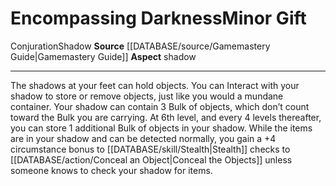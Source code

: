 ﻿---
id: '61'
item_category: Relics
name: Encompassing Darkness
rarity: Common
school: Conjuration
source: '[[DATABASE/source/Gamemastery Guide|Gamemastery Guide]]'
trait:
- '[[DATABASE/trait/Conjuration|Conjuration]]'
- '[[DATABASE/trait/Shadow|Shadow]]'
type: Relic Minor Gift

---
# Encompassing Darkness<span class="item-type">Minor Gift</span>

<span class="item-trait">Conjuration</span><span class="item-trait">Shadow</span>
**Source** [[DATABASE/source/Gamemastery Guide|Gamemastery Guide]]
**Aspect** shadow

---
The shadows at your feet can hold objects. You can Interact with your shadow to store or remove objects, just like you would a mundane container. Your shadow can contain 3 Bulk of objects, which don’t count toward the Bulk you are carrying. At 6th level, and every 4 levels thereafter, you can store 1 additional Bulk of objects in your shadow. While the items are in your shadow and can be detected normally, you gain a +4 circumstance bonus to [[DATABASE/skill/Stealth|Stealth]] checks to [[DATABASE/action/Conceal an Object|Conceal the Objects]] unless someone knows to check your shadow for items.